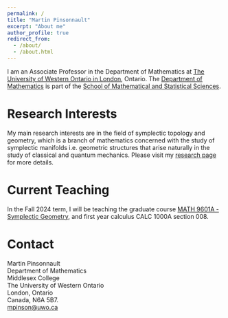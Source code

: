 ```yaml
---
permalink: /
title: "Martin Pinsonnault"
excerpt: "About me"
author_profile: true
redirect_from: 
  - /about/
  - /about.html
---
```


I am an Associate Professor in the Department of Mathematics at [The University of Western Ontario in London](https://www.uwo.ca), Ontario. The [Department of Mathematics](https://www.math.uwo.ca) is part of the [School of Mathematical and Statistical Sciences](http://uwo.ca/smss).

Research Interests
======
My main research interests are in the field of symplectic topology and geometry, which is a branch of mathematics concerned with the study of symplectic manifolds i.e. geometric structures that arise naturally in the study of classical and quantum mechanics. Please visit my [research page](/research/) for more details.

Current Teaching
======
In the Fall 2024 term, I will be teaching the graduate course [MATH 9601A - Symplectic Geometry](/teaching/), and first year calculus CALC 1000A section 008.

Contact
======
Martin Pinsonnault\
Department of Mathematics\
Middlesex College\
The University of Western Ontario\
London, Ontario\
Canada, N6A 5B7.\
mpinson@uwo.ca
